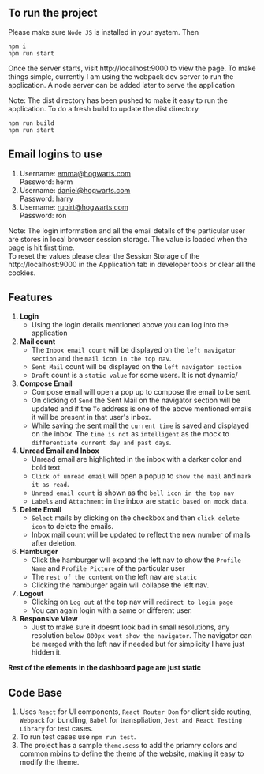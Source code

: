 ## **To run the project**

Please make sure `Node JS` is installed in your system. Then

```shell
npm i
npm run start
```

Once the server starts, visit http://localhost:9000 to view the page.
To make things simple, currently I am using the webpack dev server to run the application. A node server can be added later to serve the application

Note: The dist directory has been pushed to make it easy to run the application.
To do a fresh build to update the dist directory 

 ```shell
npm run build
npm run start
```

## **Email logins to use**

1.  Username: emma@hogwarts.com  
    Password: herm
2.  Username: daniel@hogwarts.com  
    Password: harry
3.  Username: rupirt@hogwarts.com  
    Password: ron

Note: The login information and all the email details of the particular user are stores in local browser session storage. The value is loaded when the page is hit first time.  
To reset the values please clear the Session Storage of the http://localhost:9000 in the Application tab in developer tools or clear all the cookies.

## **Features**
1.  **Login**  
    - Using the login details mentioned above you can log into the application
2.  **Mail count**
    - The `Inbox email count` will be displayed on the `left navigator section` and the `mail icon in the top nav`.
    - `Sent Mail` count will be displayed on the `left navigator section`
    - `Draft` count is a `static value` for some users. It is not dynamic/
2. **Compose Email**
    - Compose email will open a pop up to compose the email to be sent.
    - On clicking of `Send` the Sent Mail on the navigator section will be updated and if the `To` address is one of the above mentioned emails it will be present in that user's inbox.
    - While saving the sent mail the `current time` is saved and displayed on the inbox. The `time is not` as `intelligent` as the mock to `differentiate current day and past days`. 
3. **Unread Email and Inbox**
    - Unread email are highlighted in the inbox with a darker color and bold text.
    - `Click of unread email` will open a popup to `show the mail` and `mark it as read`.
    - `Unread email count` is shown as the `bell icon in the top nav`
    - `Labels` and `Attachment` in the inbox are `static based on mock data`.
4. **Delete Email**
    - `Select` mails by clicking on the checkbox and then `click delete icon` to delete the emails.
    - Inbox mail count will be updated to reflect the new number of mails after deletion.
5. **Hamburger**
    - Click the hamburger will expand the left nav to show the `Profile Name` and `Profile Picture` of the particular user
    - The `rest of the content` on the left nav are `static`
    - Clicking the hamburger again will collapse the left nav.
6. **Logout**
    - Clicking on `Log out` at the top nav will `redirect to login page`
    - You can again login with a same or different user.
7. **Responsive View**
    - Just to make sure it doesnt look bad in small resolutions, any resolution `below 800px wont show the navigator`. The navigator can be merged with the left nav if needed but for simplicity I have just hidden it.

**Rest of the elements in the dashboard page are just static**

## **Code Base**

1. Uses `React` for UI components, `React Router Dom` for client side routing, `Webpack` for bundling, `Babel` for transpliation, `Jest and React Testing Library` for test cases.
2. To run test cases use `npm run test`.
3. The project has a sample `theme.scss` to add the priamry colors and common mixins to define the theme of the website, making it easy to modify the theme.

